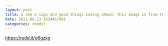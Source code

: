 ```yaml
--- 
layout: post 
title: I see a sign and good things coming ahead. This image is from the music video Wonderwall by OASIS 
date: 2021-06-23 1624467491 
categories: reddit 
--- 
```

https://redd.it/o6gzkg
